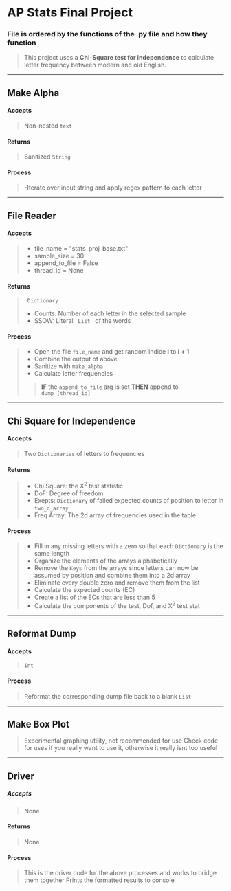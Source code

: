 # AP Stats Final Project
### File is ordered by the functions of the .py file and how they function
> This project uses a __Chi-Square test for independence__ to calculate letter frequency between modern and old English.

---

## Make Alpha
#### Accepts
>Non-nested <code>text</code>
#### Returns
>Sanitized <code>String</code>
#### Process
> -Iterate over input string and apply regex pattern to each letter

---

## File Reader
#### Accepts
> - file_name = "stats_proj_base.txt"
> - sample_size = 30
> - append_to_file = False
> - thread_id = None
#### Returns 
> <code> Dictionary </code>
> - Counts: Number of each letter in the selected sample
> - SSOW: Literal <code> List </code> of the words
#### Process
> - Open the file <code>file_name</code> and get random indice __i__ to __i + 1__
> - Combine the output of above
> - Sanitize with <code>make_alpha</code> 
> - Calculate letter frequencies
> > __IF__ the <code>append_to_file</code> arg is set
> > __THEN__ append to <code>dump_[thread_id]</code>

---

## Chi Square for Independence
#### Accepts
> Two <code>Dictionaries</code> of letters to frequencies
#### Returns
> - Chi Square: the X<sup>2</sup> test statistic
> - DoF: Degree of freedom
> - Exepts: <code>Dictionary</code> of failed expected counts of position to letter in <code>two_d_array</code>
> - Freq Array: The 2d array of frequencies used in the table
#### Process
> - Fill in any missing letters with a zero so that each <code>Dictionary</code> is the same length
> - Organize the elements of the arrays alphabetically
> - Remove the <code>Keys</code> from the arrays since letters can now be assumed by position and combine them into a 2d array
> - Eliminate every double zero and remove them from the list
> - Calculate the expected counts (EC)
> - Create a list of the ECs that are less than 5
> - Calculate the components of the test, Dof, and X<sup>2</sup> test stat

---

## Reformat Dump
#### Accepts
> <code>Int</code>
#### Process
> Reformat the corresponding dump file back to a blank <code>List</code>

---

## Make Box Plot
> Experimental graphing utility, not recommended for use
> Check code for uses if you really want to use it, otherwise
> it really isnt too useful

---

## Driver
##### Accepts
> None
#### Returns
> None
#### Process
> This is the driver code for the above processes and works to bridge them together
> Prints the formatted results to console 
